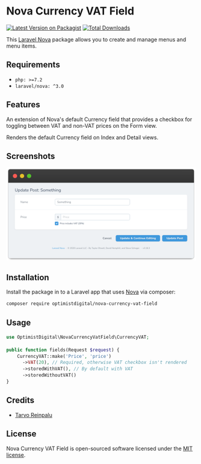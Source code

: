 # Nova Currency VAT Field

[![Latest Version on Packagist](https://img.shields.io/packagist/v/optimistdigital/nova-currency-vat-field.svg?style=flat-square)](https://packagist.org/packages/optimistdigital/nova-currency-vat-field)
[![Total Downloads](https://img.shields.io/packagist/dt/optimistdigital/nova-currency-vat-field.svg?style=flat-square)](https://packagist.org/packages/optimistdigital/nova-currency-vat-field)

This [Laravel Nova](https://nova.laravel.com/) package allows you to create and manage menus and menu items.

## Requirements

- `php: >=7.2`
- `laravel/nova: ^3.0`

## Features

An extension of Nova's default Currency field that provides a checkbox for toggling between VAT and non-VAT prices on the Form view.

Renders the default Currency field on Index and Detail views.

## Screenshots

![Form page](./docs/form.png)

## Installation

Install the package in to a Laravel app that uses [Nova](https://nova.laravel.com) via composer:

```bash
composer require optimistdigital/nova-currency-vat-field
```

## Usage

```php
use OptimistDigital\NovaCurrencyVatField\CurrencyVAT;

public function fields(Request $request) {
    CurrencyVAT::make('Price', 'price')
      ->VAT(20), // Required, otherwise VAT checkbox isn't rendered
      ->storedWithVAT(), // By default with VAT
      ->storedWithoutVAT()
}
```

## Credits

- [Tarvo Reinpalu](https://github.com/tarpsvo)

## License

Nova Currency VAT Field is open-sourced software licensed under the [MIT license](LICENSE.md).
